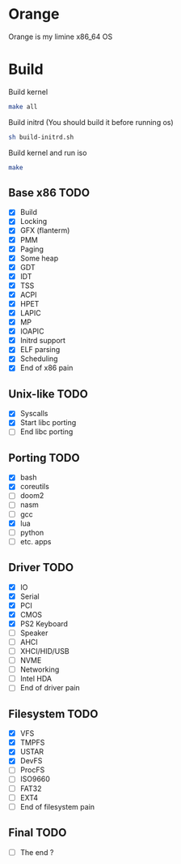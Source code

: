 
# Orange

Orange is my limine x86_64 OS

# Build

Build kernel
```sh
make all
```

Build initrd (You should build it before running os)
```sh
sh build-initrd.sh
```

Build kernel and run iso 
```sh
make
```


## Base x86 TODO

- [x] Build
- [x] Locking
- [x] GFX (flanterm)
- [x] PMM 
- [x] Paging
- [x] Some heap
- [x] GDT
- [x] IDT
- [x] TSS
- [x] ACPI
- [x] HPET
- [x] LAPIC 
- [x] MP
- [x] IOAPIC
- [x] Initrd support
- [x] ELF parsing
- [x] Scheduling
- [x] End of x86 pain

## Unix-like TODO

- [x] Syscalls
- [x] Start libc porting
- [ ] End libc porting

## Porting TODO

- [x] bash
- [x] coreutils
- [ ] doom2
- [ ] nasm
- [ ] gcc
- [x] lua
- [ ] python
- [ ] etc. apps

## Driver TODO

- [x] IO
- [x] Serial
- [x] PCI
- [x] CMOS
- [x] PS2 Keyboard 
- [ ] Speaker
- [ ] AHCI
- [ ] XHCI/HID/USB
- [ ] NVME
- [ ] Networking
- [ ] Intel HDA
- [ ] End of driver pain

## Filesystem TODO

- [x] VFS
- [x] TMPFS
- [x] USTAR
- [x] DevFS
- [ ] ProcFS
- [ ] ISO9660
- [ ] FAT32
- [ ] EXT4
- [ ] End of filesystem pain

## Final TODO

- [ ] The end ?